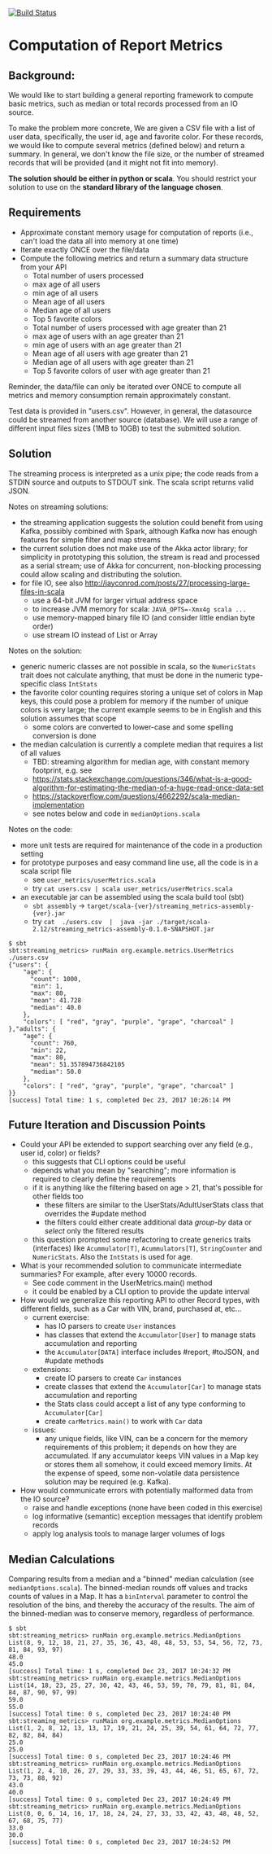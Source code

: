 
[![Build Status](https://travis-ci.org/darrenleeweber/streaming_metrics.svg?branch=master)](https://travis-ci.org/darrenleeweber/streaming_metrics)

# Computation of Report Metrics

## Background:

 We would like to start building a general reporting framework to compute basic metrics, such
 as median or total records processed from an IO source.

 To make the problem more concrete, We are given a CSV file with a list of user data, specifically,
 the user id, age and favorite color. For these records, we would like to compute several metrics
 (defined below) and return a summary. In general, we don't know the file size, or the number of
 streamed records that will be provided (and it might not fit into memory).

**The solution should be either in python or scala**. You should restrict your solution to use on
  the **standard library of the language chosen**.

## Requirements

- Approximate constant memory usage for computation of reports
  (i.e., can't load the data all into memory at one time)
- Iterate exactly ONCE over the file/data
- Compute the following metrics and return a summary data structure from your API
  - Total number of users processed
  - max age of all users
  - min age of all users
  - Mean age of all users
  - Median age of all users
  - Top 5 favorite colors
  - Total number of users processed with age greater than 21
  - max age of users with an age greater than 21
  - min age of users with an age greater than 21
  - Mean age of all users with age greater than 21
  - Median age of all users with age greater than 21
  - Top 5 favorite colors of user with age greater than 21

Reminder, the data/file can only be iterated over ONCE to compute all metrics and
memory consumption remain approximately constant.

Test data is provided in "users.csv". However, in general, the datasource could be streamed from
another source (database). We will use a range of different input files sizes (1MB to 10GB) to
test the submitted solution.

## Solution

The streaming process is interpreted as a unix pipe; the code reads from a STDIN source
and outputs to STDOUT sink.  The scala script returns valid JSON.

Notes on streaming solutions:
 - the streaming application suggests the solution could benefit from using
   Kafka, possibly combined with Spark, although Kafka now has enough features for
   simple filter and map streams
 - the current solution does not make use of the Akka actor library; for simplicity
   in prototyping this solution, the stream is read and processed as a serial stream;
   use of Akka for concurrent, non-blocking processing could allow scaling and distributing
   the solution.
 - for file IO, see also http://jayconrod.com/posts/27/processing-large-files-in-scala
   - use a 64-bit JVM for larger virtual address space
   - to increase JVM memory for scala: `JAVA_OPTS=-Xmx4g scala ...`
   - use memory-mapped binary file IO (and consider little endian byte order)
   - use stream IO instead of List or Array

Notes on the solution:
 - generic numeric classes are not possible in scala, so the `NumericStats` trait does not
   calculate anything, that must be done in the numeric type-specific class `IntStats`
 - the favorite color counting requires storing a unique set of colors in Map keys, this
   could pose a problem for memory if the number of unique colors is very large; the
   current example seems to be in English and this solution assumes that scope
   - some colors are converted to lower-case and some spelling conversion is done
 - the median calculation is currently a complete median that requires a list of all values
   - TBD: streaming algorithm for median age, with constant memory footprint, e.g. see
   - https://stats.stackexchange.com/questions/346/what-is-a-good-algorithm-for-estimating-the-median-of-a-huge-read-once-data-set
   - https://stackoverflow.com/questions/4662292/scala-median-implementation
   - see notes below and code in `medianOptions.scala`

Notes on the code:
 - more unit tests are required for maintenance of the code in a production setting
 - for prototype purposes and easy command line use, all the code is in a scala script file
   - see `user_metrics/userMetrics.scala`
   - try `cat users.csv | scala user_metrics/userMetrics.scala`
 - an executable jar can be assembled using the scala build tool (sbt)
   - `sbt assembly` -> `target/scala-{ver}/streaming_metrics-assembly-{ver}.jar`
   - try `cat  ./users.csv  |  java -jar ./target/scala-2.12/streaming_metrics-assembly-0.1.0-SNAPSHOT.jar`

```
$ sbt
sbt:streaming_metrics> runMain org.example.metrics.UserMetrics ./users.csv
{"users": {
    "age": {
      "count": 1000,
      "min": 1,
      "max": 80,
      "mean": 41.728
      "median": 40.0
    },
    "colors": [ "red", "gray", "purple", "grape", "charcoal" ]
},"adults": {
    "age": {
      "count": 760,
      "min": 22,
      "max": 80,
      "mean": 51.357894736842105
      "median": 50.0
    },
    "colors": [ "red", "gray", "purple", "grape", "charcoal" ]
}}
[success] Total time: 1 s, completed Dec 23, 2017 10:26:14 PM
```

## Future Iteration and Discussion Points

- Could your API be extended to support searching over any field (e.g., user id, color) or fields?
  - this suggests that CLI options could be useful
  - depends what you mean by "searching"; more information is required to clearly define the requirements
  - if it is anything like the filtering based on age > 21, that's possible for other fields too
    - these filters are similar to the UserStats/AdultUserStats class that overrides the #update method
    - the filters could either create additional data *group-by* data or *select* only the filtered results
  - this question prompted some refactoring to create generics traits (interfaces) like `Acummulator[T]`,
    `Acummulators[T]`, `StringCounter` and `NumericStats`.  Also the `IntStats` is used for age.
- What is your recommended solution to communicate intermediate summaries? For example, after every 10000 records.
  - See code comment in the UserMetrics.main() method
  - it could be enabled by a CLI option to provide the update interval
- How would we generalize this reporting API to other Record types, with different fields, such as a
  Car with VIN, brand, purchased at, etc...
  - current exercise:
    - has IO parsers to create `User` instances
    - has classes that extend the `Accumulator[User]` to manage stats accumulation and reporting
    - the `Accumulator[DATA]` interface includes #report, #toJSON, and #update methods
  - extensions:
    - create IO parsers to create `Car` instances
    - create classes that extend the `Accumulator[Car]` to manage stats accumulation and reporting
    - the Stats class could accept a list of any type conforming to `Accumulator[Car]`
    - create `carMetrics.main()` to work with `Car` data
  - issues:
    - any unique fields, like VIN, can be a concern for the memory requirements of this problem; it
      depends on how they are accumulated.  If any accumulator keeps VIN values in a Map key or stores
      them all somehow, it could exceed memory limits.  At the expense of speed, some non-volatile
      data persistence solution may be required (e.g. Kafka).
- How would communicate errors with potentially malformed data from the IO source?
  - raise and handle exceptions (none have been coded in this exercise)
  - log informative (semantic) exception messages that identify problem records
  - apply log analysis tools to manage larger volumes of logs

## Median Calculations

Comparing results from a median and a "binned" median calculation (see `medianOptions.scala`).  The
binned-median rounds off values and tracks counts of values in a Map.  It has a `binInterval` parameter
to control the resolution of the bins, and thereby the accuracy of the results.  The aim of the
binned-median was to conserve memory, regardless of performance.

```
$ sbt
sbt:streaming_metrics> runMain org.example.metrics.MedianOptions
List(8, 9, 12, 18, 21, 27, 35, 36, 43, 48, 48, 53, 53, 54, 56, 72, 73, 81, 84, 93, 97)
48.0
45.0
[success] Total time: 1 s, completed Dec 23, 2017 10:24:32 PM
sbt:streaming_metrics> runMain org.example.metrics.MedianOptions
List(14, 18, 23, 25, 27, 30, 42, 43, 46, 53, 59, 70, 79, 81, 81, 84, 84, 87, 90, 97, 99)
59.0
55.0
[success] Total time: 0 s, completed Dec 23, 2017 10:24:40 PM
sbt:streaming_metrics> runMain org.example.metrics.MedianOptions
List(1, 2, 8, 12, 13, 13, 17, 19, 21, 24, 25, 39, 54, 61, 64, 72, 77, 82, 82, 84, 84)
25.0
25.0
[success] Total time: 0 s, completed Dec 23, 2017 10:24:46 PM
sbt:streaming_metrics> runMain org.example.metrics.MedianOptions
List(1, 2, 4, 10, 26, 27, 29, 33, 33, 39, 43, 44, 46, 51, 65, 67, 72, 73, 73, 88, 92)
43.0
40.0
[success] Total time: 0 s, completed Dec 23, 2017 10:24:49 PM
sbt:streaming_metrics> runMain org.example.metrics.MedianOptions
List(0, 0, 6, 14, 16, 17, 18, 24, 24, 27, 33, 33, 42, 43, 48, 48, 52, 67, 68, 75, 77)
33.0
30.0
[success] Total time: 0 s, completed Dec 23, 2017 10:24:52 PM
```
